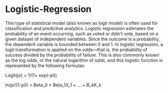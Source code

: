# Logistic-Regression

This type of statistical model (also known as logit model) is often used for classification and predictive analytics.
Logistic regression estimates the probability of an event occurring, such as voted or didn’t vote, based on a given dataset of independent variables. 
Since the outcome is a probability, the dependent variable is bounded between 0 and 1. 
In logistic regression, a logit transformation is applied on the odds—that is, the probability of success divided by the probability of failure.
This is also commonly known as the log odds, or the natural logarithm of odds, and this logistic function is represented by the following formulas:

Logit(pi) = 1/(1+ exp(-pi))

ln(pi/(1-pi)) = Beta_0 + Beta_1*X_1 + … + B_k*K_k
